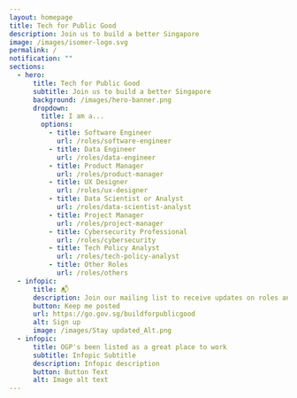 ```yaml
---
layout: homepage
title: Tech for Public Good
description: Join us to build a better Singapore
image: /images/isomer-logo.svg
permalink: /
notification: ""
sections:
  - hero:
      title: Tech for Public Good
      subtitle: Join us to build a better Singapore
      background: /images/hero-banner.png
      dropdown:
        title: I am a...
        options:
          - title: Software Engineer
            url: /roles/software-engineer
          - title: Data Engineer
            url: /roles/data-engineer
          - title: Product Manager
            url: /roles/product-manager
          - title: UX Designer
            url: /roles/ux-designer
          - title: Data Scientist or Analyst
            url: /roles/data-scientist-analyst
          - title: Project Manager
            url: /roles/project-manager
          - title: Cybersecurity Professional
            url: /roles/cybersecurity
          - title: Tech Policy Analyst
            url: /roles/tech-policy-analyst
          - title: Other Roles
            url: /roles/others
  - infopic:
      title: 📬
      description: Join our mailing list to receive updates on roles and events!
      button: Keep me posted
      url: https://go.gov.sg/buildforpublicgood
      alt: Sign up
      image: /images/Stay updated_Alt.png
  - infopic:
      title: OGP's been listed as a great place to work
      subtitle: Infopic Subtitle
      description: Infopic description
      button: Button Text
      alt: Image alt text
---
```

